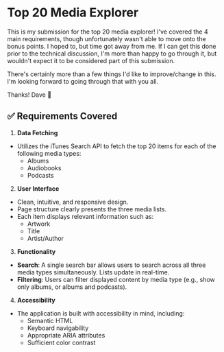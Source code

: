# Top 20 Media Explorer

This is my submission for the top 20 media explorer! I've covered the 4 main requirements, though unfortunately wasn't able to move onto the bonus points. I hoped to, but time got away from me. If I can get this done prior to the technical discussion, I'm more than happy to go through it, but wouldn't expect it to be considered part of this submission.

There's certainly more than a few things I'd like to improve/change in this. I'm looking forward to going through that with you all.

Thanks! Dave 🤘

## ✅ Requirements Covered

1. **Data Fetching**

- Utilizes the iTunes Search API to fetch the top 20 items for each of the following media types:
  - Albums
  - Audiobooks
  - Podcasts

2. **User Interface**

- Clean, intuitive, and responsive design.
- Page structure clearly presents the three media lists.
- Each item displays relevant information such as:
  - Artwork
  - Title
  - Artist/Author

3. **Functionality**

- **Search**: A single search bar allows users to search across all three media types simultaneously. Lists update in real-time.
- **Filtering**: Users can filter displayed content by media type (e.g., show only albums, or albums and podcasts).

4. **Accessibility**

- The application is built with accessibility in mind, including:
  - Semantic HTML
  - Keyboard navigability
  - Appropriate ARIA attributes
  - Sufficient color contrast
